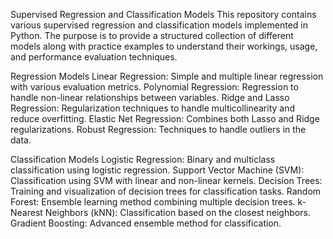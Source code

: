 Supervised Regression and Classification Models
This repository contains various supervised regression and classification models implemented in Python. The purpose is to provide a structured collection of different models along with practice examples to understand their workings, usage, and performance evaluation techniques.

Regression Models
Linear Regression: Simple and multiple linear regression with various evaluation metrics.
Polynomial Regression: Regression to handle non-linear relationships between variables.
Ridge and Lasso Regression: Regularization techniques to handle multicollinearity and reduce overfitting.
Elastic Net Regression: Combines both Lasso and Ridge regularizations.
Robust Regression: Techniques to handle outliers in the data.

Classification Models
Logistic Regression: Binary and multiclass classification using logistic regression.
Support Vector Machine (SVM): Classification using SVM with linear and non-linear kernels.
Decision Trees: Training and visualization of decision trees for classification tasks.
Random Forest: Ensemble learning method combining multiple decision trees.
k-Nearest Neighbors (kNN): Classification based on the closest neighbors.
Gradient Boosting: Advanced ensemble method for classification.
